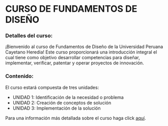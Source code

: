# CURSO DE FUNDAMENTOS DE DISEÑO

### Detalles del curso: 
¡Bienvenido al curso de Fundamentos de Diseño de la Universidad Peruana Cayetano Heredia! Este curso proporcionará una introducción integral el cual tiene como objetivo desarrollar competencias para diseñar, implementar, verificar, patentar y operar proyectos de innovación.

### Contenido:
El curso estará compuesta de tres unidades: 

- UNIDAD 1: Identificación de la necesidad o problema
- UNIDAD 2: Creación de conceptos de solución
- UNIDAD 3: Implementación de la solución

Para una información más detallada sobre el curso haga click [aquí](Carpetas/Documentacion/Silabo_FdD.pdf).